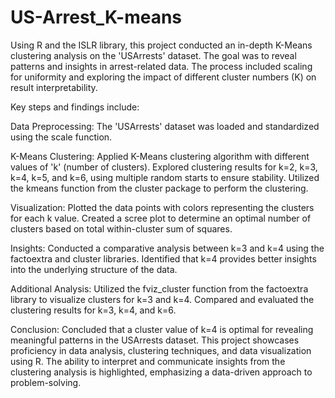 # US-Arrest_K-means
Using R and the ISLR library, this project conducted an in-depth K-Means clustering analysis on the 'USArrests' dataset. The goal was to reveal patterns and insights in arrest-related data. The process included scaling for uniformity and exploring the impact of different cluster numbers (K) on result interpretability.

 Key steps and findings include:

Data Preprocessing:
The 'USArrests' dataset was loaded and standardized using the scale function.

K-Means Clustering:
Applied K-Means clustering algorithm with different values of 'k' (number of clusters).
Explored clustering results for k=2, k=3, k=4, k=5, and k=6, using multiple random starts to ensure stability.
Utilized the kmeans function from the cluster package to perform the clustering.

Visualization:
Plotted the data points with colors representing the clusters for each k value.
Created a scree plot to determine an optimal number of clusters based on total within-cluster sum of squares.

Insights:
Conducted a comparative analysis between k=3 and k=4 using the factoextra and cluster libraries.
Identified that k=4 provides better insights into the underlying structure of the data.

Additional Analysis:
Utilized the fviz_cluster function from the factoextra library to visualize clusters for k=3 and k=4.
Compared and evaluated the clustering results for k=3, k=4, and k=6.

Conclusion:
Concluded that a cluster value of k=4 is optimal for revealing meaningful patterns in the USArrests dataset.
This project showcases proficiency in data analysis, clustering techniques, and data visualization using R. The ability to interpret and communicate insights from the clustering analysis is highlighted, emphasizing a data-driven approach to problem-solving.



